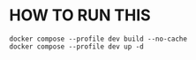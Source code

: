 # HOW TO RUN THIS
```
docker compose --profile dev build --no-cache
docker compose --profile dev up -d
```
